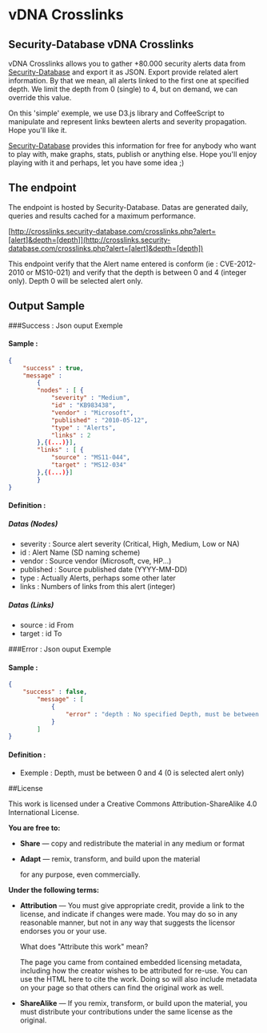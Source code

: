 vDNA Crosslinks
===============

Security-Database vDNA Crosslinks
---------------------------------

vDNA Crosslinks allows you to gather +80.000 security alerts data from [Security-Database](https://www.security-database.com) and export it as JSON. Export provide related alert information. By that we mean, all alerts linked to the first one at specified depth. We limit the depth from 0 (single) to 4, but on demand, we can override this value.

On this 'simple' exemple, we use D3.js library and CoffeeScript to manipulate and represent links bewteen alerts and severity propagation. Hope you'll like it.

[Security-Database](https://www.security-database.com) provides this information for free for anybody who want to play with, make graphs, stats, publish or anything else. Hope you'll enjoy playing with it and perhaps, let you have some idea ;)



The endpoint
------------

The endpoint is hosted by Security-Database. Datas are generated daily, queries and results cached for a maximum performance.

[http://crosslinks.security-database.com/crosslinks.php?alert=[alert]&depth=[depth]](http://crosslinks.security-database.com/crosslinks.php?alert=[alert]&depth=[depth])

This endpoint verify that the Alert name entered is conform (ie : CVE-2012-2010 or MS10-021) and verify that the depth is between 0 and 4 (integer only). Depth 0 will be selected alert only.

Output Sample
-------------

###Success : Json ouput Exemple
#### Sample :

```json
{
    "success" : true,
    "message" :
        {
        "nodes" : [ {
            "severity" : "Medium",
            "id" : "KB983438",
            "vendor" : "Microsoft",
            "published" : "2010-05-12",
            "type" : "Alerts",
            "links" : 2
        },{(...)}],
        "links" : [ {
            "source" : "MS11-044",
            "target" : "MS12-034"
        },{(...)}]
        }
}
```

#### Definition : 
##### Datas (Nodes)
- severity : Source alert severity (Critical, High, Medium, Low or NA)
- id : Alert Name (SD naming scheme)
- vendor : Source vendor (Microsoft, cve, HP...)
- published : Source published date (YYYY-MM-DD)
- type : Actually Alerts, perhaps some other later
- links : Numbers of links from this alert (integer)

##### Datas (Links)
- source : id From
- target : id To    
    
    
###Error : Json ouput Exemple
#### Sample :
```json
{
	"success" : false,
		"message" : [
	        {
	            "error" : "depth : No specified Depth, must be between 0 and 4"
	        }
	    ]
}
```
#### Definition : 
- Exemple : Depth, must be between 0 and 4 (0 is selected alert only)


##License

This work is licensed under a Creative Commons Attribution-ShareAlike 4.0 International License.

__You are free to:__

- __Share__ — copy and redistribute the material in any medium or format
- __Adapt__ — remix, transform, and build upon the material

	for any purpose, even commercially.

__Under the following terms:__

- __Attribution__ — You must give appropriate credit, provide a link to the license, and indicate if changes were made. You may do so in any reasonable manner, but not in any way that suggests the licensor endorses you or your use.

	What does "Attribute this work" mean?

	The page you came from contained embedded licensing metadata, including how the creator wishes to be attributed for re-use. You can use the HTML here to cite the work. Doing so will also include metadata on your page so that others can find the original work as well.
- __ShareAlike__ — If you remix, transform, or build upon the material, you must distribute your contributions under the same license as the original.
